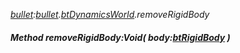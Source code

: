 _[bullet](../../modules/bullet/bullet-module.md):[bullet](../../modules/bullet/bullet-module.md).[btDynamicsWorld](../../modules/bullet/bullet-btdynamicsworld.md).removeRigidBody_
##### Method removeRigidBody:Void( body:[btRigidBody](../../modules/bullet/bullet-btrigidbody.md) )
